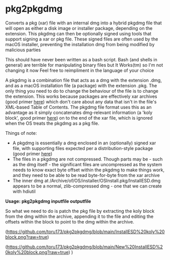 # pkg2pkgdmg

Converts a pkg (xar) file with an internal dmg into a hybrid pkgdmg file that will open as either a disk image or installer package, depending on the extension. This pkgdmg can then be optionally signed using tools that support signing a xar or pkg file. These signed files are often used by the macOS installer, preventing the installation dmg from being modified by malicious parties

This should have never been written as a bash script. Bash (and shells in general) are terrible for manipulating binary files but It Works(tm) so I'm not changing it now Feel free to reimpliment in the language of your choice

A pkgdmg is a combination file that acts as a dmg with the extension .dmg, and as a macOS installation file (a package) with the extension .pkg. The only thing you need to do to change the behaviour of the file is to change the extension. This works because packages are effectively xar archives (good primer [here](https://github.com/mackyle/xar/wiki/xarformat)) which don't care about any data that isn't in the file's XML-based Table of Contents. The pkgdmg file format uses this as an advantage as it simply concatenates dmg-relevant information (a 'koly block', good primer [here](http://newosxbook.com/DMG.html)) on to the end of the xar file, which is ignored when the OS treats the pkgdmg as a pkg file.

Things of note:

- A pkgdmg is essentially a dmg enclosed in an (optionally) signed xar file, with supporting files expected per a distribution-style package (good primer [here](http://s.sudre.free.fr/Stuff/Ivanhoe/FLAT.html))
- The files in a pkgdmg are not compressed. Though parts may be - such as the dmg itself - the significant files are uncompressed as the system needs to know exact byte offset within the pkgdmg to make things work, and they need to be able to be read byte-for-byte from the xar archive
- The inner dmg at /Archive/of/OS/installer/OSInstall.pkg/InstallESD.dmg appears to be a normal, zlib-compressed dmg - one that we can create with hdiutil

**Usage: pkg2pkgdmg inputfile outputfile**

So what we need to do is patch the pkg file by extracting the koly block from the dmg within the archive, appending it to the file and editing the offsets within the block to point to the dmg within the archive.

(https://github.com/toru173/pkg2pkgdmg/blob/main/InstallESD%20koly%20block.png?raw=true)

(https://github.com/toru173/pkg2pkgdmg/blob/main/New%20InstallESD%20koly%20block.png?raw=true)
)
